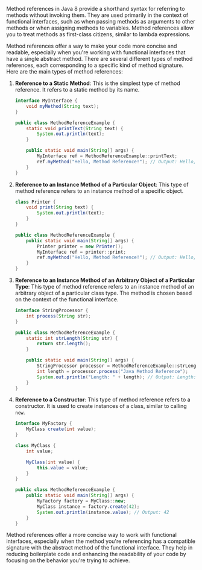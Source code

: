 Method references in Java 8 provide a shorthand syntax for referring to methods without invoking them. They are used primarily in the context of functional interfaces, such as when passing methods as arguments to other methods or when assigning methods to variables. Method references allow you to treat methods as first-class citizens, similar to lambda expressions.

Method references offer a way to make your code more concise and readable, especially when you're working with functional interfaces that have a single abstract method. There are several different types of method references, each corresponding to a specific kind of method signature. Here are the main types of method references:

1. **Reference to a Static Method**: This is the simplest type of method reference. It refers to a static method by its name.

   ```java
   interface MyInterface {
       void myMethod(String text);
   }

   public class MethodReferenceExample {
       static void printText(String text) {
           System.out.println(text);
       }

       public static void main(String[] args) {
           MyInterface ref = MethodReferenceExample::printText;
           ref.myMethod("Hello, Method Reference!"); // Output: Hello, Method Reference!
       }
   }
   ```

2. **Reference to an Instance Method of a Particular Object**: This type of method reference refers to an instance method of a specific object.

   ```java
   class Printer {
       void print(String text) {
           System.out.println(text);
       }
   }

   public class MethodReferenceExample {
       public static void main(String[] args) {
           Printer printer = new Printer();
           MyInterface ref = printer::print;
           ref.myMethod("Hello, Method Reference!"); // Output: Hello, Method Reference!
       }
   }
   ```

3. **Reference to an Instance Method of an Arbitrary Object of a Particular Type**: This type of method reference refers to an instance method of an arbitrary object of a particular class type. The method is chosen based on the context of the functional interface.

   ```java
   interface StringProcessor {
       int process(String str);
   }

   public class MethodReferenceExample {
       static int strLength(String str) {
           return str.length();
       }

       public static void main(String[] args) {
           StringProcessor processor = MethodReferenceExample::strLength;
           int length = processor.process("Java Method Reference");
           System.out.println("Length: " + length); // Output: Length: 21
       }
   }
   ```

4. **Reference to a Constructor**: This type of method reference refers to a constructor. It is used to create instances of a class, similar to calling `new`.

   ```java
   interface MyFactory {
       MyClass create(int value);
   }

   class MyClass {
       int value;

       MyClass(int value) {
           this.value = value;
       }
   }

   public class MethodReferenceExample {
       public static void main(String[] args) {
           MyFactory factory = MyClass::new;
           MyClass instance = factory.create(42);
           System.out.println(instance.value); // Output: 42
       }
   }
   ```

Method references offer a more concise way to work with functional interfaces, especially when the method you're referencing has a compatible signature with the abstract method of the functional interface. They help in reducing boilerplate code and enhancing the readability of your code by focusing on the behavior you're trying to achieve.